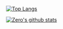 [![Top Langs](https://github-readme-stats.vercel.app/api/top-langs/?username=zerotrac)](https://github.com/anuraghazra/github-readme-stats)

[![Zero's github stats](https://github-readme-stats.vercel.app/api?username=zerotrac&show_icons=true&theme=tokyonight)](https://github.com/anuraghazra/github-readme-stats)
